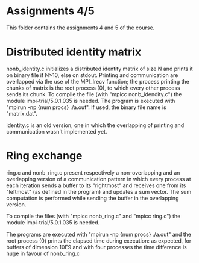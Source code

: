 # Assignments 4/5
This folder contains the assignments 4 and 5 of the course.

# Distributed identity matrix
nonb_identity.c initializes a distributed identity matrix of size N and prints it on binary file if N>10, else on stdout.
Printing and communication are overlapped via the use of the MPI_Irecv function; the process printing the chunks of matrix
is the root process (0), to which every other process sends its chunk.
To compile the file (with "mpicc nonb_idendity.c") the module impi-trial/5.0.1.035 is needed.
The program is executed with "mpirun -np {num procs} ./a.out".
If used, the binary file name is "matrix.dat".

identity.c is an old version, one in which the overlapping of printing and communication wasn't implemented yet.

# Ring exchange 
ring.c and nonb_ring.c present respectively a non-overlapping and an overlapping version of a communication pattern in which
every process at each iteration sends a buffer to its "rightmost" and receives one from its "leftmost" (as defined in the program) and updates a sum vector. The sum computation is performed while sending the buffer in the overlapping version.

To compile the files (with "mpicc nonb_ring.c" and "mpicc ring.c") the module impi-trial/5.0.1.035 is needed. 

The programs are executed with "mpirun -np {num procs} ./a.out" and the root process (0) prints the elapsed time during
execution: as expected, for buffers of dimension 10E9 and with four processes the time difference is huge in favour of 
nonb_ring.c
